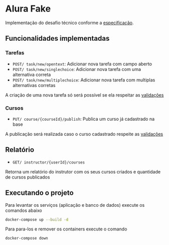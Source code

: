 # Alura Fake

Implementação do desafio técnico conforme a [especificação](README.md).

## Funcionalidades implementadas

### Tarefas

- `POST/ task/new/opentext`: Adicionar nova tarefa com campo aberto
- `POST/ task/new/singlechoice`: Adicionar nova tarefa com uma alternativa correta
- `POST/ task/new/multiplechoice`: Adicionar nova tarefa com multiplas alternativas corretas

A criação de uma nova tarefa só será possível se ela respeitar as [validações](src/main/java/br/com/alura/AluraFake/task/TaskValidator.java)

### Cursos

- `PUT/ course/{courseId}/publish`: Publica um curso já cadastrado na base

A publicação será realizada caso o curso cadastrado respeite as [validações](src/main/java/br/com/alura/AluraFake/course/PublishCourseValidator.java)


## Relatório

- `GET/ instructor/{userId}/courses`

Retorna um relatório do instrutor com os seus cursos criados e quantidade de cursos publicados

## Executando o projeto

Para levantar os serviços (aplicação e banco de dados) execute os comandos abaixo
```bash
docker-compose up --build -d
```
Para para-los e remover os containers execute o comando
```bash
docker-compose down
```